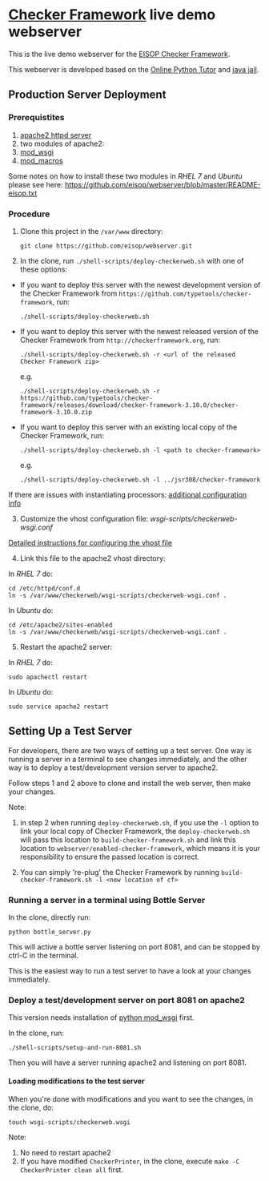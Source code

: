 # [Checker Framework](http://checkerframework.org) live demo webserver

This is the live demo webserver for the [EISOP Checker
Framework](https://eisop.github.io/).

This webserver is developed based on the [Online Python
Tutor](http://github.com/pgbovine/OnlinePythonTutor/) and [java
jail](http://github.com/daveagp/java_jail).


## Production Server Deployment

### Prerequistites

1. [apache2 httpd server](http://www.apache.org)
2. two modules of apache2:
  1. [mod_wsgi](https://modwsgi.readthedocs.org/en/develop/installation.html)
  2. [mod_macros](https://httpd.apache.org/docs/2.4/mod/mod_macro.html)

Some notes on how to install these two modules in *RHEL 7* and
*Ubuntu* please see here:
https://github.com/eisop/webserver/blob/master/README-eisop.txt


### Procedure

1. Clone this project in the `/var/www` directory:

    ```
    git clone https://github.com/eisop/webserver.git
    ```

2. In the clone, run `./shell-scripts/deploy-checkerweb.sh` with one
   of these options:

* If you want to deploy this server with the newest development version
  of the Checker Framework from
  `https://github.com/typetools/checker-framework`, run:

    ```
    ./shell-scripts/deploy-checkerweb.sh
    ```

* If you want to deploy this server with the newest released
  version of the Checker Framework from `http://checkerframework.org`,
  run:

    ```
    ./shell-scripts/deploy-checkerweb.sh -r <url of the released Checker Framework zip>
    ```
    e.g.
    ```
    ./shell-scripts/deploy-checkerweb.sh -r https://github.com/typetools/checker-framework/releases/download/checker-framework-3.10.0/checker-framework-3.10.0.zip
    ```

* If you want to deploy this server with an existing local copy of
  the Checker Framework, run:

    ```
    ./shell-scripts/deploy-checkerweb.sh -l <path to checker-framework>
    ```
    e.g.
    ```
    ./shell-scripts/deploy-checkerweb.sh -l ../jsr308/checker-framework
    ```
If there are issues with instantiating processors: [additional configuration info](https://github.com/padenaa/webserver/blob/cf_path/shell-scripts/README.md)

3. Customize the vhost configuration file: *wsgi-scripts/checkerweb-wsgi.conf*

  [Detailed instructions for configuring the vhost file](https://github.com/eisop/webserver/blob/master/wsgi-scripts/README)

4. Link this file to the apache2 vhost directory:

  In *RHEL 7* do:
  ```
  cd /etc/httpd/conf.d
  ln -s /var/www/checkerweb/wsgi-scripts/checkerweb-wsgi.conf .
  ```

  In *Ubuntu* do:
  ```
  cd /etc/apache2/sites-enabled
  ln -s /var/www/checkerweb/wsgi-scripts/checkerweb-wsgi.conf .
  ```

5. Restart the apache2 server:

  In *RHEL 7* do:
  ```
  sudo apachectl restart
  ```

  In *Ubuntu* do:
  ```
  sudo service apache2 restart
  ```


## Setting Up a Test Server

For developers, there are two ways of setting up a test
server. One way is running a server in a terminal to see changes
immediately, and the other way is to deploy a test/development version
server to apache2.

Follow steps 1 and 2 above to clone and install the web server, then
make your changes.

Note:

1. in step 2 when running `deploy-checkerweb.sh`, if you use the `-l`
option to link your local copy of Checker Framework, the
`deploy-checkerweb.sh` will pass this location to
`build-checker-framework.sh` and link this location to
`webserver/enabled-checker-framework`, which means it is your
responsibility to ensure the passed location is correct.

2. You can simply 're-plug' the Checker Framework by running
`build-checker-framework.sh -l <new location of cf>`


### Running a server in a terminal using Bottle Server

In the clone, directly run:
```
python bottle_server.py
```

This will active a bottle server listening on port 8081, and can be
stopped by ctrl-C in the terminal.

This is the easiest way to run a test server to have a look at your
changes immediately.


### Deploy a test/development server on port 8081 on apache2

This version needs installation of
[python mod_wsgi](https://pypi.python.org/pypi/mod_wsgi) first.

In the clone, run:
  ```
  ./shell-scripts/setup-and-run-8081.sh
  ```
Then you will have a server running apache2 and listening on port 8081.


#### Loading modifications to the test server

When you're done with modifications and you want to see the changes,
  in the clone, do:
  ```
  touch wsgi-scripts/checkerweb.wsgi
  ```

Note:
 1. No need to restart apache2
 2. If you have modified `CheckerPrinter`, in the clone, execute `make
 -C CheckerPrinter clean all` first.
